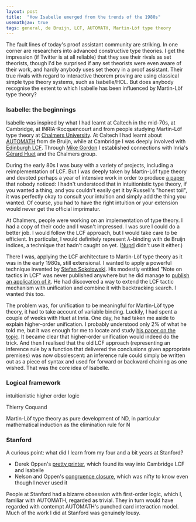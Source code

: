 ```yaml
---
layout: post
title:  "How Isabelle emerged from the trends of the 1980s"
usemathjax: true 
tags: general, de Bruijn, LCF, AUTOMATH, Martin-Löf type theory
---
```


The fault lines of today's proof assistant community are striking.
In one corner are researchers into advanced constructive type theories.
I get the impression (if Twitter is at all reliable) that they see their rivals as set theorists, though I'd be surprised if any set theorists were even aware of their work,
and hardly anybody uses set theory in a proof assistant.
Their true rivals with regard to interactive theorem proving are using classical simple type theory systems, such as Isabelle/HOL. But does anybody recognise the extent to which Isabelle has been influenced by Martin-Löf type theory?

### Isabelle: the beginnings

Isabelle was inspired by what I had learnt at Caltech in the mid-70s, at Cambridge, at INRIA-Rocquencourt and from people studying Martin-Löf type theory at [Chalmers University](https://www.chalmers.se/en/departments/cse/).
At Caltech I had learnt about [AUTOMATH](https://www.cs.ru.nl/~freek/aut/) from de Bruijn, while at Cambridge I was deeply involved with [Edinburgh LCF](https://doi.org/10.1098/rsta.2014.0234).
Through [Mike Gordon](https://www.cl.cam.ac.uk/archive/mjcg/) I established connections with Inria's [Gérard Huet](https://pauillac.inria.fr/~huet/) and the Chalmers group.

During the early 80s I was busy with a variety of projects, including a reimplementation of LCF. But I was deeply taken by Martin-Löf type theory and devoted perhaps a year of intensive work in order to produce [a paper](https://doi.org/10.1016/S0747-7171(86)80002-5) that nobody noticed:
I hadn't understood that in intuitionistic type theory, if you wanted a thing, and you couldn't easily get it by Russell's "honest toil", it was perfectly okay to consult your intuition and simply add the thing you wanted.
Of course, you had to have the right intuition or your extension would never get the official imprimatur.

At Chalmers, people were working on an implementation of type theory.
I had a copy of their code and I wasn't impressed. I was sure I could do a better job.
I would follow the LCF approach, but I would take care to be efficient.
In particular, I would definitely represent $\lambda$-binding with de Bruijn indices,
a technique that hadn't caught on yet. ([Nuprl](https://www.nuprl.org) didn't use it either.)

There I was, applying the LCF architecture to Martin-Löf type theory as it was in the early 1980s, still extensional.
I wanted to apply a powerful technique invented by
[Stefan Sokołowski](http://iis.pwsz.elblag.pl/~stefan/).
His modestly entitled "Note on tactics in LCF" was never published anywhere but he did manage to [publish an application of it](https://doi.org/10.1145/9758.11326).
He had discovered a way to extend the LCF tactic mechanism with unification and combine it with backtracking search. I wanted this too.

The problem was, for unification to be meaningful for Martin-Löf type theory, it had to take account of variable binding. Luckily, I had spent a couple of weeks with Huet at Inria. One day, he had taken me aside to explain higher-order unification.
I probably understood only 2% of what he told me, but it was enough for me to locate and study [his paper on the topic](https://doi.org/10.1016/0304-3975(75)90011-0).
It became clear that higher-order unification would indeed do the trick.
And then I realised that the old LCF approach (representing an inference rule by a function that delivered the conclusions given appropriate premises) was now obsolescent: an inference rule could simply be written out as a piece of syntax and used for forward or backward chaining as one wished.
That was the core idea of Isabelle.

###  Logical framework

 intuitionistic higher order logic

Thierry Coquand

Martin-Löf type theory as pure development of ND, in particular mathematical induction as the elimination rule for N

### Stanford

A curious point: what did I learn from my four and a bit years at Stanford?

* Derek Oppen's [pretty printer](https://www.cs.tufts.edu/~nr/cs257/archive/derek-oppen/prettyprinting.pdf), which found its way into Cambridge LCF and Isabelle
* Nelson and Oppen's [congruence closure](https://dl.acm.org/doi/10.1145/322186.322198), which was nifty to know even though I never used it

People at Stanford had a bizarre obsession with first-order logic, which I, familiar with AUTOMATH, regarded as trivial. They in turn would have regarded with contempt AUTOMATH's punched card interaction model. Much of the work I did at Stanford was genuinely lousy.
